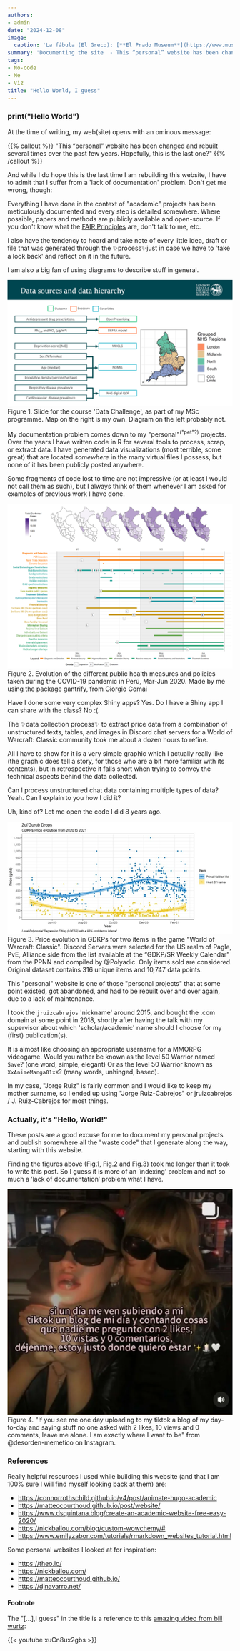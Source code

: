 ```yaml
---
authors:
- admin
date: "2024-12-08"
image:
  caption: 'La fábula (El Greco): [**El Prado Museum**](https://www.museodelprado.es/aprende/enciclopedia/voz/fabula-una-el-greco/2ffa1a48-8d05-4291-a9eb-d0f5e51e6081)'
summary: 'Documenting the site  - This “personal” website has been changed and rebuild several times over the past few years. Hopefully this is the last one?'
tags:
- No-code
- Me
- Viz
title: "Hello World, I guess"
---
```


### print("Hello World")

At the time of writing, my web(site) opens with an ominous message:

{{% callout %}}
"This “personal” website has been changed and rebuilt several times over the past few years. Hopefully, this is the last one?"
{{% /callout %}}

And while I do hope this is the last time I am rebuilding this website, I have to admit that I suffer from a 'lack of documentation' problem. Don't get me wrong, though:

Everything I have done in the context of "academic" projects has been meticulously documented and every step is detailed somewhere. Where possible, papers and methods are publicly available and open-source. If you don't know what the [FAIR Principles](https://www.nature.com/articles/sdata201618) are, don't talk to me, etc.

I also have the tendency to hoard and take note of every little idea, draft or file that was generated through the ✨process✨just in case we have to 'take a look back' and reflect on it in the future.

I am also a big fan of using diagrams to describe stuff in general.

<img src="./methods_slide_lshtm.png" alt="Slide">
<figcaption>Figure 1. Slide for the course 'Data Challenge', as part of my MSc programme. Map on the right is my own. Diagram on the left probably not.</figcaption>

My documentation problem comes down to my "personal"<sup>("pet"?)</sup> projects. Over the years I have written code in R for several tools to process, scrap, or extract data. I have generated data visualizations (most terrible, some great) that are located *somewhere* in the many virtual files I possess, but none of it has been publicly posted anywhere.

Some fragments of code lost to time are not impressive (or at least I would not call them as such), but I always think of them whenever I am asked for examples of previous work I have done.

<img src="./map_covid_policy_peru.png" alt="COVID-19 Policy Map of Peru">
<figcaption>Figure 2. Evolution of the different public health measures and policies taken during the COVID-19 pandemic in Perú, Mar-Jun 2020. Made by me using the package gantrify, from Giorgio Comai </figcaption>

Have I done some very complex Shiny apps? Yes. Do I have a Shiny app I can share with the class? No :(.

The ✨data collection process✨ to extract price data from a combination of unstructured texts, tables, and images in Discord chat servers for a World of Warcraft: Classic community took me about a dozen hours to refine.

All I have to show for it is a very simple graphic which I actually really like (the graphic does tell a story, for those who are a bit more familiar with its contents), but in retrospective it falls short when trying to convey the technical aspects behind the data collected.

Can I process unstructured chat data containing multiple types of data? Yeah. Can I explain to you how I did it?

Uh, kind of? Let me open the code I did 8 years ago.

<img src="./trend_cost_gdkp_items.jpg" alt="WoW plot">
<figcaption>Figure 3. Price evolution in GDKPs for two items in the game "World of Warcraft: Classic". Discord Servers were selected for the US realm of Pagle, PvE, Alliance side from the list available at the “GDKP/SR Weekly Calendar” from the PPNN and compiled by @Polyadic. Only items sold are considered. Original dataset contains 316 unique items and 10,747 data points. </figcaption>

This "personal" website is one of those "personal projects" that at some point existed, got abandoned, and had to be rebuilt over and over again, due to a lack of maintenance.

I took the `jruizcabrejos` 'nickname' around 2015, and bought the .com domain at some point in 2018, shortly after having the talk with my supervisor about which 'scholar/academic' name should I choose for my (first) publication(s).

It is almost like choosing an appropriate username for a MMORPG videogame. Would you rather be known as the level 50 Warrior named `Save`? (one word, simple, elegant) Or as the level 50 Warrior known as `XxAnimeManga01xX`? (many words, unhinged, based).

In my case, "Jorge Ruiz" is fairly common and I would like to keep my mother surname, so I ended up using "Jorge Ruiz-Cabrejos" or jruizcabrejos / J. Ruiz-Cabrejos for most things.

### Actually, it's "Hello, World!"

These posts are a good excuse for me to document my personal projects and publish somewhere all the "waste code" that I generate along the way, starting with this website.

Finding the figures above (Fig.1, Fig.2 and Fig.3) took me longer than it took to write this post. So I guess it is more of an ’indexing’ problem and not so much a ’lack of documentation’ problem what I have.  

<img src="./meme_tiktok.png" alt="My brain rot">
<figcaption>Figure 4. "If you see me one day uploading to my tiktok a blog of my day-to-day and saying stuff no one asked with 2 likes, 10 views and 0 comments, leave me alone. I am exactly where I want to be" from @desorden-memetico on Instagram.</figcaption>

### References

Really helpful resources I used while building this website (and that I am 100% sure I will find myself looking back at them) are:

- https://connorrothschild.github.io/v4/post/animate-hugo-academic
- https://matteocourthoud.github.io/post/website/
- https://www.dsquintana.blog/create-an-academic-website-free-easy-2020/
- https://nickballou.com/blog/custom-wowchemy/#
- https://www.emilyzabor.com/tutorials/rmarkdown_websites_tutorial.html

Some personal websites I looked at for inspiration:

- https://theo.io/
- https://nickballou.com/
- https://matteocourthoud.github.io/
- https://djnavarro.net/

#### Footnote

The "[...],I guess" in the title is a reference to this [amazing video from bill wurtz](https://www.youtube.com/watch?v=xuCn8ux2gbs):

{{< youtube xuCn8ux2gbs >}}
